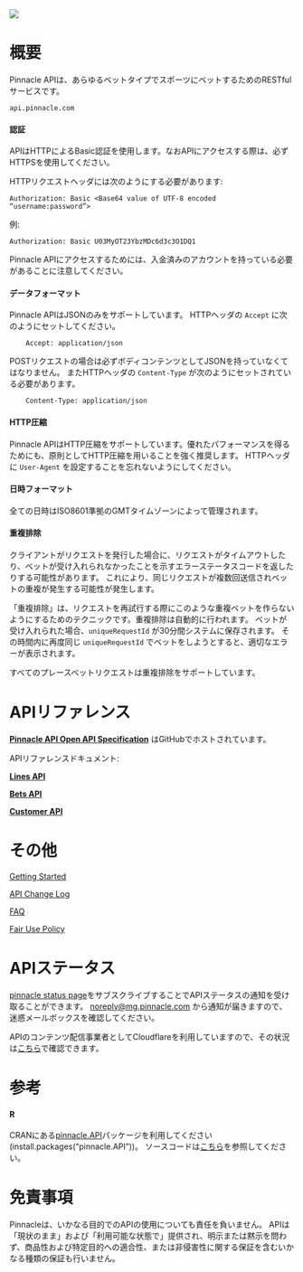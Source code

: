 <img _ngcontent-c2="" src="https://avatars2.githubusercontent.com/u/31601407?s=70&amp;u=f3c6e1cfc8a26665e4a4df6d8da4a7ee527aeceb&amp;v=4" style="background-color: transparent;"> 

# 概要

Pinnacle APIは、あらゆるベットタイプでスポーツにベットするためのRESTfulサービスです。

```
api.pinnacle.com
```

#### 認証

APIはHTTPによるBasic認証を使用します。なおAPIにアクセスする際は、必ずHTTPSを使用してください。

HTTPリクエストヘッダには次のようにする必要があります:
```
Authorization: Basic <Base64 value of UTF-8 encoded “username:password”> 
```

例:
```
Authorization: Basic U03MyOT23YbzMDc6d3c3O1DQ1 
```

Pinnacle APIにアクセスするためには、入金済みのアカウントを持っている必要があることに注意してください。

#### データフォーマット

Pinnacle APIはJSONのみをサポートしています。
HTTPヘッダの `Accept` に次のようにセットしてください。

```
    Accept: application/json
```

POSTリクエストの場合は必ずボディコンテンツとしてJSONを持っていなくてはなりません。
またHTTPヘッダの `Content-Type` が次のようにセットされている必要があります。

```
    Content-Type: application/json
```

#### HTTP圧縮

Pinnacle APIはHTTP圧縮をサポートしています。優れたパフォーマンスを得るためにも、原則としてHTTP圧縮を用いることを強く推奨します。
HTTPヘッダに `User-Agent` を設定することを忘れないようにしてください。

#### 日時フォーマット

全ての日時はISO8601準拠のGMTタイムゾーンによって管理されます。

#### 重複排除

クライアントがリクエストを発行した場合に、リクエストがタイムアウトしたり、ベットが受け入れられなかったことを示すエラーステータスコードを返したりする可能性があります。
これにより、同じリクエストが複数回送信されベットの重複が発生する可能性が発生します。

「重複排除」は、リクエストを再試行する際にこのような重複ベットを作らないようにするためのテクニックです。重複排除は自動的に行われます。
ベットが受け入れられた場合、`uniqueRequestId` が30分間システムに保存されます。
その時間内に再度同じ `uniqueRequestId` でベットをしようとすると、適切なエラーが表示されます。

すべてのプレースベットリクエストは重複排除をサポートしています。

# APIリファレンス

**[Pinnacle API Open API Specification](https://github.com/pinnacleapi/OpenAPI-Specification)** はGitHubでホストされています。

APIリファレンスドキュメント:

**[Lines API](https://pinnacleapi.github.io/linesapi)**

**[Bets API](https://pinnacleapi.github.io/betsapi)**

**[Customer API](https://pinnacleapi.github.io/customerapi)**

# その他

[Getting Started](GettingStarted-ja.md)

[API Change Log](original/APIChangelog.md) 

[FAQ](FAQ-ja.md)

[Fair Use Policy](FairUsePolicy-ja.md)

# APIステータス

[pinnacle status page](https://status.pinnacle.com/)をサブスクライブすることでAPIステータスの通知を受け取ることができます。
noreply@mg.pinnacle.com から通知が届きますので、迷惑メールボックスを確認してください。

APIのコンテンツ配信事業者としてCloudflareを利用していますので、その状況は[こちら](https://www.cloudflarestatus.com/)で確認できます。

# 参考

#### R

CRANにある[pinnacle.API](https://cran.r-project.org/web/packages/pinnacle.API/index.html)パッケージを利用してください(install.packages(“pinnacle.API”))。
ソースコードは[こちら](https://github.com/marcoblume/pinnacle.API)を参照してください。

# 免責事項

Pinnacleは、いかなる目的でのAPIの使用についても責任を負いません。
APIは「現状のまま」および「利用可能な状態で」提供され、明示または黙示を問わず、商品性および特定目的への適合性、または非侵害性に関する保証を含むいかなる種類の保証も行いません。